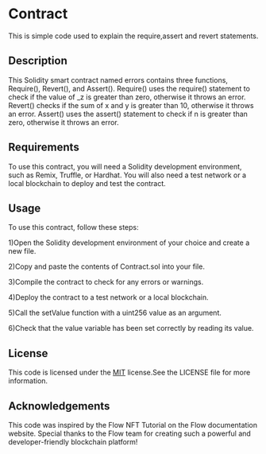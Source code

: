 
# Contract

This is simple code used to explain the require,assert and revert statements.


## Description

This Solidity smart contract named errors contains three functions, Require(), Revert(), and Assert(). Require() uses the require() statement to check if the value of _z is greater than zero, otherwise it throws an error. Revert() checks if the sum of x and y is greater than 10, otherwise it throws an error. Assert() uses the assert() statement to check if n is greater than zero, otherwise it throws an error.
 

## Requirements

To use this contract, you will need a Solidity development environment, such as Remix, Truffle, or Hardhat. You will also need a test network or a local blockchain to deploy and test the contract.
## Usage

To use this contract, follow these steps:

1)Open the Solidity development environment of your choice and create a new file.

2)Copy and paste the contents of Contract.sol into your file.

3)Compile the contract to check for any errors or warnings.

4)Deploy the contract to a test network or a local blockchain.

5)Call the setValue function with a uint256 value as an argument.

6)Check that the value variable has been set correctly by reading its value.
## License

This code is licensed under the [MIT](https://choosealicense.com/licenses/mit/) license.See the LICENSE file for more information.


## Acknowledgements

This code was inspired by the Flow NFT Tutorial on the Flow documentation website. Special thanks to the Flow team for creating such a powerful and developer-friendly blockchain platform!
